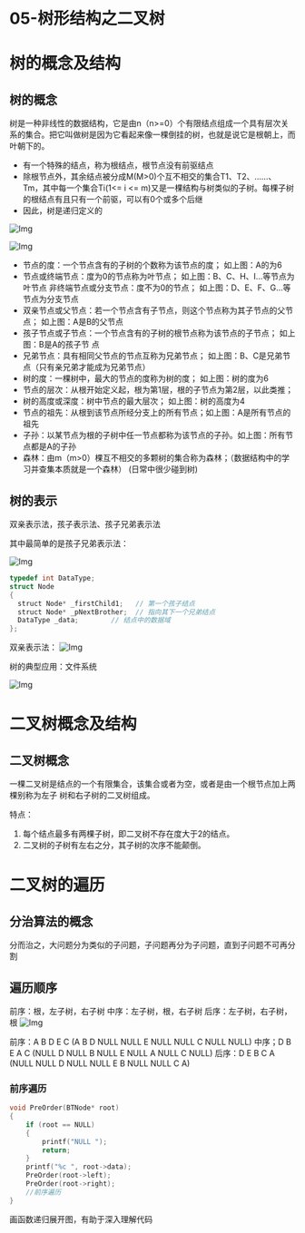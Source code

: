# 05-树形结构之二叉树

# 树的概念及结构

## 树的概念
树是一种非线性的数据结构，它是由n（n>=0）个有限结点组成一个具有层次关系的集合。把它叫做树是因为它看起来像一棵倒挂的树，也就是说它是根朝上，而叶朝下的。

+ 有一个特殊的结点，称为根结点，根节点没有前驱结点
+ 除根节点外，其余结点被分成M(M>0)个互不相交的集合T1、T2、……、Tm，其中每一个集合Ti(1<= i <= m)又是一棵结构与树类似的子树。每棵子树的根结点有且只有一个前驱，可以有0个或多个后继
+ 因此，树是递归定义的

![Img](/00-嵌入式软件工程师/02-数据结构%28C语言实现%29/02-数据结构网课/FILES/05-树形结构之二叉树.md/img-20230406143951.png)

![Img](/00-嵌入式软件工程师/02-数据结构%28C语言实现%29/02-数据结构网课/FILES/05-树形结构之二叉树.md/img-20230406144010.png)


+ 节点的度：一个节点含有的子树的个数称为该节点的度； 如上图：A的为6
+ 节点或终端节点：度为0的节点称为叶节点； 如上图：B、C、H、I...等节点为叶节点
非终端节点或分支节点：度不为0的节点； 如上图：D、E、F、G...等节点为分支节点
+ 双亲节点或父节点：若一个节点含有子节点，则这个节点称为其子节点的父节点； 如上图：A是B的父节点
+ 孩子节点或子节点：一个节点含有的子树的根节点称为该节点的子节点； 如上图：B是A的孩子节
点
+ 兄弟节点：具有相同父节点的节点互称为兄弟节点； 如上图：B、C是兄弟节点（只有亲兄弟才能成为兄弟节点）
+ 树的度：一棵树中，最大的节点的度称为树的度； 如上图：树的度为6
+ 节点的层次：从根开始定义起，根为第1层，根的子节点为第2层，以此类推；
+ 树的高度或深度：树中节点的最大层次； 如上图：树的高度为4
+ 节点的祖先：从根到该节点所经分支上的所有节点；如上图：A是所有节点的祖先
+ 子孙：以某节点为根的子树中任一节点都称为该节点的子孙。如上图：所有节点都是A的子孙
+ 森林：由m（m>0）棵互不相交的多颗树的集合称为森林；（数据结构中的学习并查集本质就是一个森林） (日常中很少碰到树)


## 树的表示
双亲表示法，孩子表示法、孩子兄弟表示法

其中最简单的是孩子兄弟表示法：

![Img](/00-嵌入式软件工程师/02-数据结构%28C语言实现%29/02-数据结构网课/FILES/05-树形结构之二叉树.md/img-20230406144941.png)

```C
typedef int DataType;
struct Node
{
  struct Node* _firstChild1;   // 第一个孩子结点
  struct Node* _pNextBrother;  // 指向其下一个兄弟结点
  DataType _data;        // 结点中的数据域
};
```

双亲表示法：
![Img](/00-嵌入式软件工程师/02-数据结构%28C语言实现%29/02-数据结构网课/FILES/05-树形结构之二叉树.md/img-20230406145233.png)


树的典型应用：文件系统

![Img](/00-嵌入式软件工程师/02-数据结构%28C语言实现%29/02-数据结构网课/FILES/05-树形结构之二叉树.md/img-20230406145449.png)


# 二叉树概念及结构

## 二叉树概念

一棵二叉树是结点的一个有限集合，该集合或者为空，或者是由一个根节点加上两棵别称为左子
树和右子树的二叉树组成。

特点：
1. 每个结点最多有两棵子树，即二叉树不存在度大于2的结点。
2. 二叉树的子树有左右之分，其子树的次序不能颠倒。


# 二叉树的遍历

## 分治算法的概念

分而治之，大问题分为类似的子问题，子问题再分为子问题，直到子问题不可再分割

## 遍历顺序

前序：根，左子树，右子树
中序：左子树，根，右子树
后序：左子树，右子树，根
![Img](/00-嵌入式软件工程师/02-数据结构%28C语言实现%29/02-数据结构网课/FILES/05-树形结构之二叉树.md/img-20230406154302.png)

前序：A B D E C 
(A B D NULL NULL E NULL NULL C NULL NULL)
中序；D B E A C
(NULL D NULL B NULL E NULL A NULL C NULL)
后序：D  E B C A
(NULL NULL D NULL NULL E B NULL NULL C A)

### 前序遍历

```C
void PreOrder(BTNode* root)
{
	if (root == NULL)
	{
		printf("NULL ");
		return;
	}
	printf("%c ", root->data);
	PreOrder(root->left);
	PreOrder(root->right);
	//前序遍历
}
```


画函数递归展开图，有助于深入理解代码















